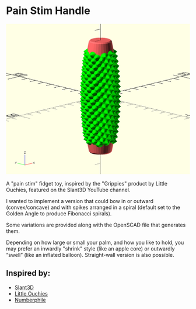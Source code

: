 # Pain Stim Handle

![preview image](./default_stim_handle.png)

A "pain stim" fidget toy, inspired by the "Grippies" product by Little Ouchies, featured on the Slant3D YouTube channel.

I wanted to implement a version that could bow in or outward (convex/concave) and with spikes arranged in a spiral (default set to the Golden Angle to produce Fibonacci spirals).

Some variations are provided along with the OpenSCAD file that generates them.

Depending on how large or small your palm, and how you like to hold, you may prefer an inwardly "shrink" style (like an apple core) or outwardly “swell” (like an inflated balloon). Straight-wall version is also possible.

## Inspired by:

- [Slant3D](https://youtu.be/KrHY6LNxY8Q)
- [Little Ouchies](https://littleouchies.com/)
- [Numberphile ](https://youtu.be/sj8Sg8qnjOg)
